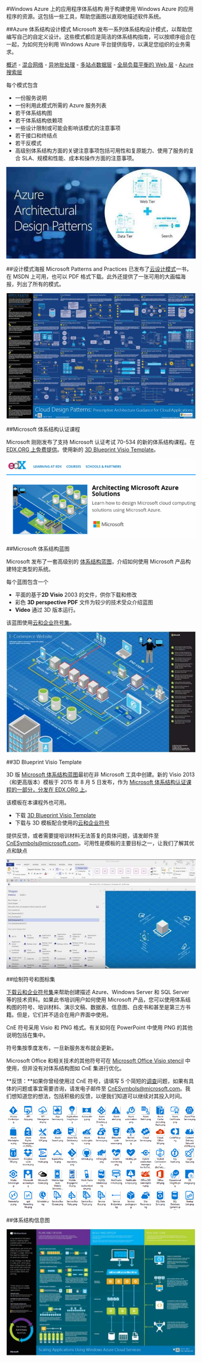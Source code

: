 <properties 
	pageTitle="Windows Azure 上的应用程序体系结构" 
	description="包括常见设计模式的体系结构概述" 
	services="" 
	documentationCenter="" 
	authors="Rboucher" 
	manager="jwhit" 
	editor="mattshel"/>

<tags 
	ms.service="multiple" 
	ms.date="10/16/2015" 
	wacn.date="12/17/2015"/>

#Windows Azure 上的应用程序体系结构
用于构建使用 Windows Azure 的应用程序的资源。这包括一些工具，帮助您画图以直观地描述软件系统。



##Azure 体系结构设计模式
Microsoft 发布一系列体系结构设计模式，以帮助您编写自己的自定义设计。这些模式都应是简洁的体系结构指南，可以按顺序组合在一起，为如何充分利用 Windows Azure 平台提供指导，以满足您组织的业务需求。


[概述](/documentation/articles/azure-architectures-cpif-overview) -
[混合网络](/documentation/articles/azure-architectures-cpif-infrastructure-hybrid-networking) -
[异地批处理](/documentation/articles/azure-architectures-cpif-foundation-offsite-batch-processing-tier) -
[多站点数据层](/documentation/articles/azure-architectures-cpif-foundation-multi-site-data-tier) -
[全局负载平衡的 Web 层](/documentation/articles/azure-architectures-cpif-foundation-global-load-balanced-web-tier) -
[Azure 搜索层](/documentation/articles/azure-architectures-cpif-foundation-azure-search-tier)
 
每个模式包含
 
- 一份服务说明
- 一份利用此模式所需的 Azure 服务列表
- 若干体系结构图
- 若干体系结构依赖项
- 一些设计限制或可能会影响该模式的注意事项
- 若干接口和终结点
- 若干反模式
- 高级别体系结构方面的关键注意事项包括可用性和复原能力、使用了服务的复合 SLA、规模和性能、成本和操作方面的注意事项。

![Azure 体系结构设计模式](./media/architecture-overview/AzureArchPatterns.jpg)


##设计模式海报
Microsoft Patterns and Practices 已发布了[云设计模式](http://msdn.microsoft.com/zh-cn/library/dn568099.aspx)一书，在 MSDN 上可用，也可以 PDF 格式下载。此外还提供了一张可用的大画幅海报，列出了所有的模式。

![模式与实践云模式海报](./media/architecture-overview/PnPPatternPosterThumb.jpg)



##Microsoft 体系结构认证课程

Microsoft 刚刚发布了支持 Microsoft 认证考试 70-534 的新的体系结构课程。在 [EDX.ORG 上免费提供](https://www.edx.org/course/architecting-microsoft-azure-solutions-microsoft-dev205x)。使用新的 [3D Blueprint Visio Template](#3d-blueprint-visio-template)。

![Microsoft 体系结构认证课程](./media/architecture-overview/EDXCourse.png)


##Microsoft 体系结构蓝图

Microsoft 发布了一套高级别的 [体系结构蓝图](http://aka.ms/azblueprints)，介绍如何使用 Microsoft 产品构建特定类型的系统。

每个蓝图包含一个

- 平面的基于**2D Visio** 2003 的文件，供你下载和修改 
- 彩色 **3D perspective PDF** 文件为较少的技术受众介绍蓝图
- **Video** 通过 3D 版本运行。 

该蓝图使用[云和企业符号集](#symbol-and-icon-sets)。

![Microsoft 体系结构蓝图 3D 图](./media/architecture-overview/BluePrintThumb.jpg)



##3D Blueprint Visio Template

3D 版 [Microsoft 体系结构蓝图](http://aka.ms/azblueprints)最初在非 Microsoft 工具中创建。新的 Visio 2013（和更高版本）模板于 2015 年 8 月 5 日发布，作为 [Microsoft 体系结构认证课程的一部分，分发在 EDX.ORG 上](#microsoft-architecture-certification-course)。

该模板在本课程外也可用。

- 下载 [3D Blueprint Visio Template](http://aka.ms/3DBlueprintTemplate)
- 下载与 3D 模板配合使用的[云和企业符号](#drawing-symbol-and-icon-sets) 

提供反馈，或者需要提培训材料无法答复的具体问题，请发邮件至 [CnESymbols@microsoft.com](mailto:CnESymbols@microsoft.com)。可用性是模板的主要目标之一，让我们了解其优点和缺点

![Microsoft 3D Blueprint Visio Template](./media/architecture-overview/3DBlueprintVisioTemplate.jpg)



##绘制符号和图标集 

[下载云和企业符号集](http://aka.ms/CnESymbols)来帮助创建描述 Azure、Windows Server 和 SQL Server 等的技术资料。如果此书培训用户如何使用 Microsoft 产品，您可以使用体系结构图的符号、培训材料、演示文稿、数据表、信息图、白皮书和甚至是第三方书籍。但是，它们并不适合在用户界面中使用。

CnE 符号采用 Visio 和 PNG 格式。有关如何在 PowerPoint 中使用 PNG 的其他说明包括在集中。

符号集按季度发布，一旦新服务发布就会更新。

Microsoft Office 和相关技术的其他符号可在 [Microsoft Office Visio stencil](http://www.microsoft.com/zh-CN/download/details.aspx?id=35772) 中使用，但并没有对体系结构图如 CnE 集进行优化。

**反馈：**如果你曾经使用过 CnE 符号，请填写 5 个简短的[调查](http://aka.ms/azuresymbolssurveyv2)问题，如果有具体的问题或事宜需要咨询，请发电子邮件至 [CnESymbols@microsoft.com](mailto:CnESymbols@microsoft.com)。我们想知道您的想法，包括积极的反馈，以便我们知道可以继续对其投入时间。

![云和企业符号/图标集](./media/architecture-overview/CnESymbols.png)


##体系结构信息图

![Azure 体系结构信息图](./media/architecture-overview/AzureArchInfographicThumb.jpg)

<!---HONumber=Mooncake_1207_2015-->